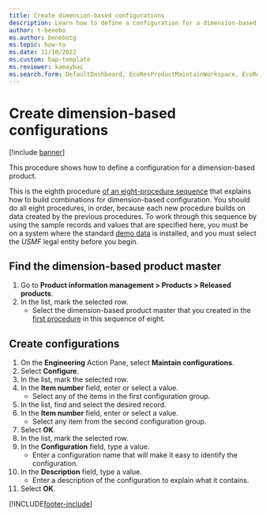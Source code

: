 ```yaml
---
title: Create dimension-based configurations
description: Learn how to define a configuration for a dimension-based product, including an outline and process for finding dimension-based product masters. 
author: t-benebo
ms.author: benebotg
ms.topic: how-to
ms.date: 11/10/2022
ms.custom: bap-template
ms.reviewer: kamaybac
ms.search.form: DefaultDashboard, EcoResProductMaintainWorkspace, EcoResProductOpenCasesFormPart, EcoResProductDetailsExtended, EcoResDimensionBasedConfiguration, ConfigChooseFromRoute, ConfigChooseFromGroup, ConfigChoiceApprove
---
```


# Create dimension-based configurations

[!include [banner](../../includes/banner.md)]

This procedure shows how to define a configuration for a dimension-based product.

This is the eighth procedure [of an eight-procedure sequence](../dimension-based-product-configuration.md#sequence) that explains how to build combinations for dimension-based configuration. You should do all eight procedures, in order, because each new procedure builds on data created by the previous procedures. To work through this sequence by using the sample records and values that are specified here, you must be on a system where the standard [demo data](../../../fin-ops-core/fin-ops/get-started/demo-data.md) is installed, and you must select the *USMF* legal entity before you begin.

## Find the dimension-based product master

1. Go to **Product information management \> Products \> Released products**.
1. In the list, mark the selected row.
    * Select the dimension-based product master that you created in the [first procedure](create-dimension-based-product-master.md) in this sequence of eight.  

## Create configurations

1. On the **Engineering** Action Pane, select **Maintain configurations**.
1. Select **Configure**.
1. In the list, mark the selected row.
1. In the **Item number** field, enter or select a value.
    * Select any of the items in the first configuration group.  
1. In the list, find and select the desired record.
1. In the **Item number** field, enter or select a value.
    * Select any item from the second configuration group.  
1. Select **OK**.
1. In the list, mark the selected row.
1. In the **Configuration** field, type a value.
    * Enter a configuration name that will make it easy to identify the configuration.  
1. In the **Description** field, type a value.
    * Enter a description of the configuration to explain what it contains.  
1. Select **OK**.

[!INCLUDE[footer-include](../../../includes/footer-banner.md)]